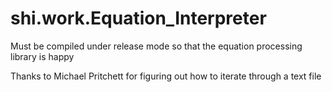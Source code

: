 # shi.work.Equation_Interpreter

Must be compiled under release mode so that the equation processing library is happy

Thanks to Michael Pritchett for figuring out how to iterate through a text file
